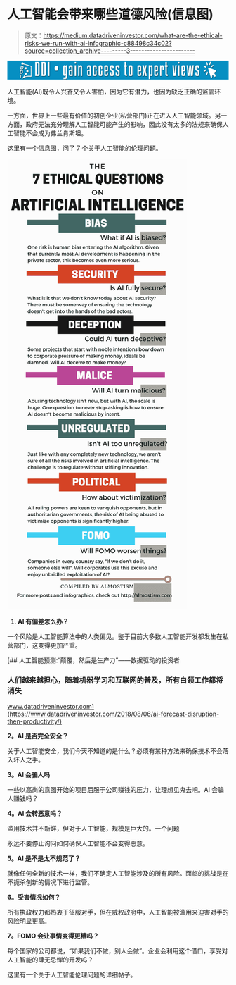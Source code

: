 # 人工智能会带来哪些道德风险(信息图)

> 原文：<https://medium.datadriveninvestor.com/what-are-the-ethical-risks-we-run-with-ai-infographic-c88498c34c02?source=collection_archive---------3----------------------->

[![](img/b112ecbdb4c80ccb1a3cd4e8ec00e9d3.png)](http://www.track.datadriveninvestor.com/1B9E)

人工智能(AI)既令人兴奋又令人害怕，因为它有潜力，也因为缺乏正确的监管环境。

一方面，世界上一些最有价值的初创企业(私营部门)正在进入人工智能领域。另一方面，政府无法充分理解人工智能可能产生的影响，因此没有太多的法规来确保人工智能不会成为弗兰肯斯坦。

这里有一个信息图，问了 7 个关于人工智能的伦理问题。

![](img/a876ab5a613af2b05c3ab266e4ad87c3.png)

1.  **AI 有偏差怎么办？**

一个风险是人工智能算法中的人类偏见。鉴于目前大多数人工智能开发都发生在私营部门，这变得更加严重。

[](https://www.datadriveninvestor.com/2018/08/06/ai-forecast-disruption-then-productivity/) [## 人工智能预测:“颠覆，然后是生产力”——数据驱动的投资者

### 人们越来越担心，随着机器学习和互联网的普及，所有白领工作都将消失

www.datadriveninvestor.com](https://www.datadriveninvestor.com/2018/08/06/ai-forecast-disruption-then-productivity/) 

**2。AI 是否完全安全？**

关于人工智能安全，我们今天不知道的是什么？必须有某种方法来确保技术不会落入坏人之手。

**3。AI 会骗人吗**

一些以高尚的意图开始的项目屈服于公司赚钱的压力，让理想见鬼去吧。AI 会骗人赚钱吗？

**4。AI 会转恶意吗？**

滥用技术并不新鲜，但对于人工智能，规模是巨大的。一个问题

永远不要停止询问如何确保人工智能不会变得恶意。

**5。AI 是不是太不规范了？**

就像任何全新的技术一样，我们不确定人工智能涉及的所有风险。面临的挑战是在不扼杀创新的情况下进行监管。

**6。受害情况如何？**

所有执政权力都热衷于征服对手，但在威权政府中，人工智能被滥用来迫害对手的风险明显更高。

**7。FOMO 会让事情变得更糟吗？**

每个国家的公司都说，“如果我们不做，别人会做”。企业会利用这个借口，享受对人工智能的肆无忌惮的开发吗？

这里有一个关于人工智能伦理问题的详细帖子。